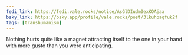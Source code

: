 ```yaml
---
fedi_link: https://fedi.vale.rocks/notice/AsGlDIudm0exKOAjaa
bsky_link: https://bsky.app/profile/vale.rocks/post/3lkuhpaqfuk2f
tags: [transhumanism]
---
```


Nothing hurts quite like a magnet attracting itself to the one in your hand with more gusto than you were anticipating.
